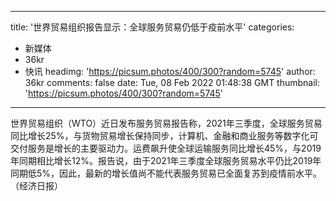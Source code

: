 
---
title: '世界贸易组织报告显示：全球服务贸易仍低于疫前水平'
categories: 
 - 新媒体
 - 36kr
 - 快讯
headimg: 'https://picsum.photos/400/300?random=5745'
author: 36kr
comments: false
date: Tue, 08 Feb 2022 01:48:38 GMT
thumbnail: 'https://picsum.photos/400/300?random=5745'
---

<div>   
世界贸易组织（WTO）近日发布服务贸易报告称，2021年三季度，全球服务贸易同比增长25%，与货物贸易增长保持同步，计算机、金融和商业服务等数字化可交付服务是增长的主要驱动力。运费飙升使全球运输服务同比增长45%，与2019年同期相比增长12%。报告说，由于2021年三季度全球服务贸易水平仍比2019年同期低5%，因此，最新的增长值尚不能代表服务贸易已全面复苏到疫情前水平。（经济日报）  
</div>
            